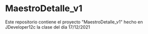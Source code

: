 # MaestroDetalle_v1

Este repositorio contiene el proyecto "MaestroDetalle_v1" hecho en JDeveloper12c la clase del día 17/12/2021
